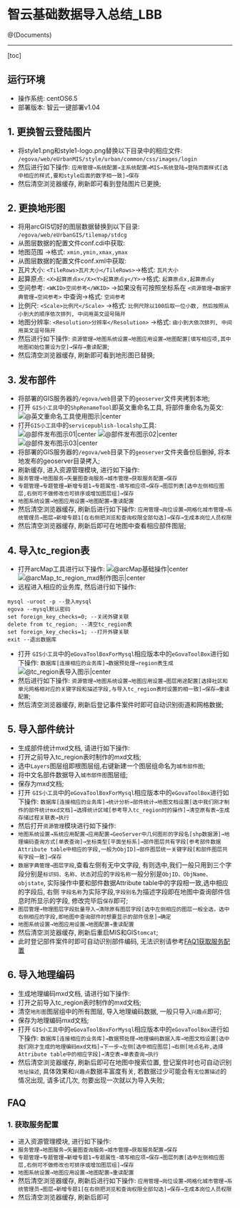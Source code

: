 # 智云基础数据导入总结_LBB

@(Documents)

---
[toc]

## 运行环境
* 操作系统: centOS6.5
* 部署版本: 智云一键部署v1.04

## 1. 更换智云登陆图片
* 将style1.png和style1-logo.png替换以下目录中的相应文件: 
`/egova/web/eUrbanMIS/style/urban/common/css/images/login`
* 然后进行如下操作: 
`应用管理→系统配置→主系统配置→MIS→系统登陆→登陆页面样式[选中相应的样式,要和style后面的数字相一致]→保存`
* 然后清空浏览器缓存, 刷新即可看到登陆图片已更换;

## 2. 更换地形图
* 将用arcGIS切好的图层数据替换到以下目录:
`/egova/web/eUrbanGIS/tilemap/stdcg`
* 从图层数据的配置文件conf.cdi中获取: 
 * 地图范围 →格式: `xmin,ymin,xmax,ymax`
* 从图层数据的配置文件conf.xml中获取: 
 * 瓦片大小: `<TileRows>瓦片大小</TileRows>`→格式: `瓦片大小`
 * 起算原点: `<X>起算原点x</X><Y>起算原点y</Y>`→格式: `起算原点x,起算原点y`
 * 空间参考: `<WKID>空间参考</WKID>` →如果没有可按照坐标系在 `<资源管理→数据字典管理→空间参考>` 中查询→格式: `空间参考`
 * 比例尺: `<Scale>比例尺</Scale>` →格式: `比例尺除以100后取一位小数, 然后按照从小到大的顺序依次排列, 中间用英文逗号隔开`
 * 地图分辨率: `<Resolution>分辨率</Resolution>` →格式: `由小到大依次排列, 中间用英文逗号隔开`
* 然后进行如下操作: 
`资源管理→地图系统设置→地图应用设置→地图配置[填写相应项,其中地图初始位置设为空]→保存→重读配置`; 
* 然后清空浏览器缓存, 刷新即可看到地形图已替换;

## 3. 发布部件
* 将部署的GIS服务器的`/egova/web`目录下的`geoserver`文件夹拷到本地; 
* 打开 `GIS小工具`中的`ShpRenameTool`即英文重命名工具, 将部件重命名为英文: 
![@英文重命名工具使用图示|center](./英文重命名工具使用图示.png)
*  打开`GIS小工具`中的`servicepublish-localshp`工具: 
![@部件发布图示01|center](./部件发布图示01.png)
![@部件发布图示02|center](./部件发布图示02.png)
![@部件发布图示03|center](./部件发布图示03.png)
* 将部署的GIS服务器的`/egova/web`目录下的`geoserver`文件夹备份后删掉, 将本地发布的geoserver目录拷入;
* 刷新缓存, 进入资源管理模块, 进行如下操作: 
 * `服务管理→地图服务→矢量图查询服务→城市管理→获取服务配置→保存`
 * `专题管理→专题管理→新增专题1→专题属性-填写相应项→保存→图层列表[选中左侧相应图层,右侧可不做修改也可排序或增加图层组]→保存`
 * `地图系统设置→地图应用设置→地图配置→重读配置`
* 然后清空浏览器缓存, 刷新后进行如下操作: 
`应用管理→岗位设置→网格化城市管理→系统管理员→图层→新增专题1[在右侧把浏览和查询权限全部勾选]→保存→生成本岗位人员权限`
* 然后清空浏览器缓存, 刷新后即可在地图中查看相应部件图层;

## 4. 导入tc_region表
* 打开arcMap工具进行以下操作: 
![@arcMap基础操作|center](./arcMap基础操作.png)
![@arcMap_tc_region_mxd制作图示|center](./arcMap_tc_region_mxd制作图示.png)
* 远程进入相应的业务库, 然后进行如下操作:
```
mysql -uroot -p --登入mysql
egova --mysql默认密码
set foreign_key_checks=0; --关闭外键关联
delete from tc_region; --清空tc_region表
set foreign_key_checks=1; --打开外键关联
exit --退出数据库
```
* 打开 `GIS小工具`中的`eGovaToolBoxForMysql`相应版本中的`eGovaToolBox`进行如下操作:
`数据库[连接相应的业务库]→数据预处理→region表生成`
![@tc_region表导入图示|center](./tc_region表导入图示.png)
* 然后进行如下操作: 
`资源管理→地图系统设置→地图应用设置→图层用途配置[选择社区和单元网格相对应的关键字段和描述字段,与导入tc_region表时设置的相一致]→保存→重读配置`; 
* 然后清空浏览器缓存, 刷新后登记事件案件时即可自动识别街道和网格数据;

## 5. 导入部件统计
* 生成部件统计mxd文档, 请进行如下操作: 
 * 打开之前导入tc_region表时制作的mxd文档;
 * 选中`Layers`图层组即根图层组,右键新建一个图层组命名为`城市部件图`;
 * 将中文名部件数据导入`城市部件图`图层组;
 * 保存为mxd文档;
* 打开 `GIS小工具`中的`eGovaToolBoxForMysql`相应版本中的`eGovaToolBox`进行如下操作:
`数据库[连接相应的业务库]→统计分析→部件统计→地图文档设置[选中我们刚才制作的部件统计mxd文档]→选择统计区域[参考导入tc_region时的操作]→清空原有表→生成存储过程关联表→执行`
* 然后打开`资源管理`模块进行如下操作: 
 * `地图系统设置→系统应用配置→应用配置→GeoServer中几何图形的字段名[shp数据源]→地理编码查询方式[单表查询]→坐标类型[平面坐标系]→部件图层共有字段[参考部件数据Attribute table中相应的字段,一般为ObjID]→部件图层统一关键字段[和部件图层共有字段一致]→保存`
 * `数据字典管理→图层字段`,查看左侧有无中文字段, 有则选中,我们一般只用到三个字段分别是`标识码、名称、状态`对应的`字段名称`一般分别是`ObjID、ObjName、objstate`, 实际操作中要和部件数据Attribute table中的字段相一致,选中相应的字段后, 右侧 `字段名称`为实际字段,`字段别名`为描述字段即在地图中查询部件信息时所显示的字段, 修改完毕后`保存`即可;
 * `图层管理→物理图层字段批量导入→清除原有图层字段[选中左侧相应的图层一般全选，选中右侧相应的字段,即地图中查询部件时想要显示的部件信息]→确定`
 * `地图系统设置→地图应用设置→地图配置→重读配置`
* 然后清空浏览器缓存, 刷新后重启MIS和GIS`tomcat`; 
* 此时登记部件案件时即可自动识别部件编码, 无法识别请参考[FAQ1获取服务配置](#FAQ1)

## 6. 导入地理编码
* 生成地理编码mxd文档, 请进行如下操作: 
 * 打开之前导入tc_region表时制作的mxd文档;
 * 清空`地形图`图层组中的所有图层, 导入地理编码数据, 一般只导入`兴趣点`即可; 
 * 保存为地理编码mxd文档; 
* 打开 `GIS小工具`中的`eGovaToolBoxForMysql`相应版本中的`eGovaToolBox`进行如下操作:
`数据库[连接相应的业务库]→数据预处理→地理编码数据入库→地图文档设置[选中我们刚才生成的地理编码mxd文档]→下一步→左侧[选中相应图层]→右侧[地点名称,选择Attribute table中的相应字段]→清空表→单表查询→执行`
* 然后清空浏览器缓存, 刷新后即可在地图中搜索位置, 登记案件时也可自动识别`地址描述`, 具体效果和`兴趣点`数据丰富度有关, 若数据过少可能会有`无位置描述`的情况出现, 请多试几次, 勿要出现一次就以为导入失败; 

## FAQ
### <span id="FAQ1">1. 获取服务配置</span>
* 进入资源管理模块, 进行如下操作: 
 * `服务管理→地图服务→矢量图查询服务→城市管理→获取服务配置→保存`
 * `专题管理→专题管理→新增专题1→专题属性-填写相应项→保存→图层列表[选中左侧相应图层,右侧可不做修改也可排序或增加图层组]→保存`
 * `地图系统设置→地图应用设置→地图配置→重读配置`
* 然后清空浏览器缓存, 刷新后进行如下操作: 
`应用管理→岗位设置→网格化城市管理→系统管理员→图层→新增专题1[在右侧把浏览和查询权限全部勾选]→保存→生成本岗位人员权限`
* 然后清空浏览器缓存, 刷新后即可

